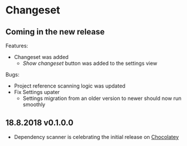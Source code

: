 # Changeset

## Coming in the new release

Features:

- Changeset was added
  - *Show changeset* button was added to the settings view

Bugs:

- Project reference scanning logic was updated
- Fix Settings upater 
  - Settings migration from an older version to newer should now run smoothly

## 18.8.2018 v0.1.0.0

- Dependency scanner is celebrating the initial release on [Chocolatey](https://chocolatey.org/packages/dependency-scanner)